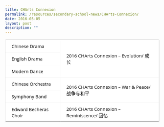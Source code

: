 ```yaml
---
title: CHArts Connexion
permalink: /resources/secondary-school-news/CHArts-Connexion/
date: 2016-05-05
layout: post
description: ""
---
```

  

<table width="856" style="box-sizing: border-box; max-width: 100%; background-color: rgb(255, 255, 255); border-spacing: 0px; border-radius: 3px; margin-bottom: 20px; border: 1px solid rgb(220, 220, 220); box-shadow: rgba(0, 0, 0, 0.08) 0px 1px 3px, rgba(255, 255, 255, 0.5) 0px 0px 0px 1px inset; color: rgb(0, 0, 0); font-family: &quot;Open Sans&quot;, Arial, Helvetica, sans-serif; font-size: 15px; font-style: normal; font-variant-ligatures: normal; font-variant-caps: normal; font-weight: 400; letter-spacing: normal; orphans: 2; text-align: start; text-transform: none; white-space: normal; widows: 2; word-spacing: 0px; -webkit-text-stroke-width: 0px; text-decoration-thickness: initial; text-decoration-style: initial; text-decoration-color: initial;"><tbody style="box-sizing: border-box;"><tr style="box-sizing: border-box;"><td width="272" style="box-sizing: border-box; border-width: 1px 1px 1px medium; border-style: solid solid solid none; border-top-color: rgb(240, 240, 240); border-right-color: rgb(240, 240, 240); border-bottom-color: rgb(240, 240, 240); border-left-color: initial; border-image: initial; padding: 10px 20px;">Chinese Drama</td><td rowspan="3" width="584" style="box-sizing: border-box; border: 1px solid rgb(240, 240, 240); padding: 10px 20px;">2016 CHArts Connexion – Evolution/ 成长</td></tr><tr style="box-sizing: border-box;"><td width="272" style="box-sizing: border-box; border-width: 1px 1px 1px medium; border-style: solid solid solid none; border-top-color: rgb(240, 240, 240); border-right-color: rgb(240, 240, 240); border-bottom-color: rgb(240, 240, 240); border-left-color: initial; border-image: initial; padding: 10px 20px;">English Drama</td></tr><tr style="box-sizing: border-box;"><td width="272" style="box-sizing: border-box; border-width: 1px 1px 1px medium; border-style: solid solid solid none; border-top-color: rgb(240, 240, 240); border-right-color: rgb(240, 240, 240); border-bottom-color: rgb(240, 240, 240); border-left-color: initial; border-image: initial; padding: 10px 20px;">Modern Dance</td></tr><tr style="box-sizing: border-box;"><td width="272" style="box-sizing: border-box; border-width: 1px 1px 1px medium; border-style: solid solid solid none; border-top-color: rgb(240, 240, 240); border-right-color: rgb(240, 240, 240); border-bottom-color: rgb(240, 240, 240); border-left-color: initial; border-image: initial; padding: 10px 20px;">Chinese Orchestra</td><td rowspan="2" width="584" style="box-sizing: border-box; border: 1px solid rgb(240, 240, 240); padding: 10px 20px;">2016 CHArts Connexion – War &amp; Peace/ 战争与和平</td></tr><tr style="box-sizing: border-box;"><td width="272" style="box-sizing: border-box; border-width: 1px 1px 1px medium; border-style: solid solid solid none; border-top-color: rgb(240, 240, 240); border-right-color: rgb(240, 240, 240); border-bottom-color: rgb(240, 240, 240); border-left-color: initial; border-image: initial; padding: 10px 20px;">Symphony Band</td></tr><tr style="box-sizing: border-box;"><td width="272" style="box-sizing: border-box; border-top: 1px solid rgb(240, 240, 240); border-right: 1px solid rgb(240, 240, 240); border-bottom: medium none !important; border-left: medium none; border-image: initial; padding: 10px 20px;">Edward Becheras Choir</td><td width="584" style="box-sizing: border-box; border-top: 1px solid rgb(240, 240, 240); border-right: 1px solid rgb(240, 240, 240); border-bottom: medium none !important; border-left: 1px solid rgb(240, 240, 240); border-image: initial; padding: 10px 20px;">2016 CHArts Connexion – Reminiscence/ 回忆</td></tr></tbody></table>
